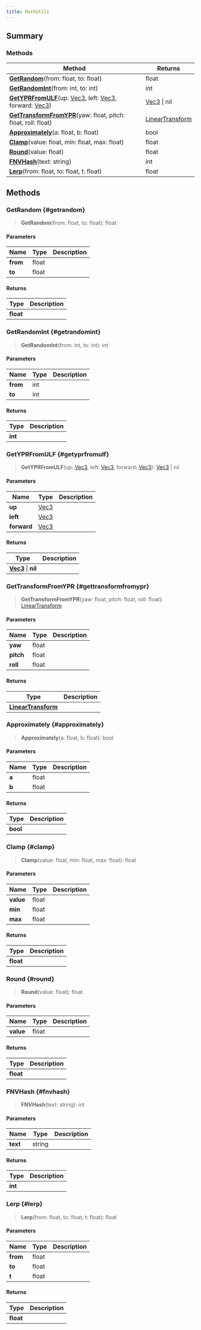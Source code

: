 ```yaml
---
title: MathUtils
---
```


## Summary

### Methods

| Method | Returns |
| ------ | ------- |
| **[GetRandom](#getrandom)**(from: float, to: float) | float |
| **[GetRandomInt](#getrandomint)**(from: int, to: int) | int |
| **[GetYPRFromULF](#getyprfromulf)**(up: [Vec3](/vext/ref/shared/type/vec3), left: [Vec3](/vext/ref/shared/type/vec3), forward: [Vec3](/vext/ref/shared/type/vec3)) | [Vec3](/vext/ref/shared/type/vec3) \| nil |
| **[GetTransformFromYPR](#gettransformfromypr)**(yaw: float, pitch: float, roll: float) | [LinearTransform](/vext/ref/shared/type/lineartransform) |
| **[Approximately](#approximately)**(a: float, b: float) | bool |
| **[Clamp](#clamp)**(value: float, min: float, max: float) | float |
| **[Round](#round)**(value: float) | float |
| **[FNVHash](#fnvhash)**(text: string) | int |
| **[Lerp](#lerp)**(from: float, to: float, t: float) | float |

## Methods

### GetRandom {#getrandom}

> **GetRandom**(from: float, to: float): float

#### Parameters

| Name | Type | Description |
| ---- | ---- | ----------- |
| **from** | float |  |
| **to** | float |  |

#### Returns

| Type | Description |
| ---- | ----------- |
| **float** |  |

### GetRandomInt {#getrandomint}

> **GetRandomInt**(from: int, to: int): int

#### Parameters

| Name | Type | Description |
| ---- | ---- | ----------- |
| **from** | int |  |
| **to** | int |  |

#### Returns

| Type | Description |
| ---- | ----------- |
| **int** |  |

### GetYPRFromULF {#getyprfromulf}

> **GetYPRFromULF**(up: [Vec3](/vext/ref/shared/type/vec3), left: [Vec3](/vext/ref/shared/type/vec3), forward: [Vec3](/vext/ref/shared/type/vec3)): [Vec3](/vext/ref/shared/type/vec3) \| nil

#### Parameters

| Name | Type | Description |
| ---- | ---- | ----------- |
| **up** | [Vec3](/vext/ref/shared/type/vec3) |  |
| **left** | [Vec3](/vext/ref/shared/type/vec3) |  |
| **forward** | [Vec3](/vext/ref/shared/type/vec3) |  |

#### Returns

| Type | Description |
| ---- | ----------- |
| **[Vec3](/vext/ref/shared/type/vec3)** \| **nil** |  |

### GetTransformFromYPR {#gettransformfromypr}

> **GetTransformFromYPR**(yaw: float, pitch: float, roll: float): [LinearTransform](/vext/ref/shared/type/lineartransform)

#### Parameters

| Name | Type | Description |
| ---- | ---- | ----------- |
| **yaw** | float |  |
| **pitch** | float |  |
| **roll** | float |  |

#### Returns

| Type | Description |
| ---- | ----------- |
| **[LinearTransform](/vext/ref/shared/type/lineartransform)** |  |

### Approximately {#approximately}

> **Approximately**(a: float, b: float): bool

#### Parameters

| Name | Type | Description |
| ---- | ---- | ----------- |
| **a** | float |  |
| **b** | float |  |

#### Returns

| Type | Description |
| ---- | ----------- |
| **bool** |  |

### Clamp {#clamp}

> **Clamp**(value: float, min: float, max: float): float

#### Parameters

| Name | Type | Description |
| ---- | ---- | ----------- |
| **value** | float |  |
| **min** | float |  |
| **max** | float |  |

#### Returns

| Type | Description |
| ---- | ----------- |
| **float** |  |

### Round {#round}

> **Round**(value: float): float

#### Parameters

| Name | Type | Description |
| ---- | ---- | ----------- |
| **value** | float |  |

#### Returns

| Type | Description |
| ---- | ----------- |
| **float** |  |

### FNVHash {#fnvhash}

> **FNVHash**(text: string): int

#### Parameters

| Name | Type | Description |
| ---- | ---- | ----------- |
| **text** | string |  |

#### Returns

| Type | Description |
| ---- | ----------- |
| **int** |  |

### Lerp {#lerp}

> **Lerp**(from: float, to: float, t: float): float

#### Parameters

| Name | Type | Description |
| ---- | ---- | ----------- |
| **from** | float |  |
| **to** | float |  |
| **t** | float |  |

#### Returns

| Type | Description |
| ---- | ----------- |
| **float** |  |

